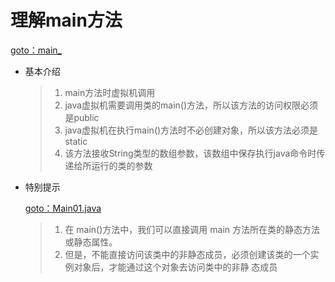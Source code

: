# 理解main方法

[goto：main\_](https://gitee.com/jia-yan\_dong/code/tree/master/Java/javacode/chapter10/src/com/hspedu/main\_)

*   基本介绍

    > 1. main方法时虚拟机调用&#x20;
    > 2. java虚拟机需要调用类的main()方法，所以该方法的访问权限必须是public&#x20;
    > 3. java虚拟机在执行main()方法时不必创建对象，所以该方法必须是static&#x20;
    > 4. 该方法接收String类型的数组参数，该数组中保存执行java命令时传递给所运行的类的参数


*   特别提示

    [goto：Main01.java](https://gitee.com/jia-yan\_dong/code/blob/master/Java/javacode/chapter10/src/com/hspedu/main\_/Main01.java)

    > 1. 在 main()方法中，我们可以直接调用 main 方法所在类的静态方法或静态属性。
    > 2. 但是，不能直接访问该类中的非静态成员，必须创建该类的一个实例对象后，才能通过这个对象去访问类中的非静 态成员
